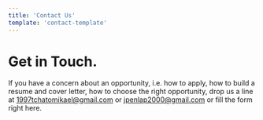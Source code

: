 ```yaml
---
title: 'Contact Us'
template: 'contact-template'
---
```


# Get in Touch.

If you have a concern about an opportunity, i.e. how to apply, how to build a resume and cover letter, how to choose the right opportunity, drop us a line at 1997tchatomikael@gmail.com or jpenlap2000@gmail.com or fill the form right here.

